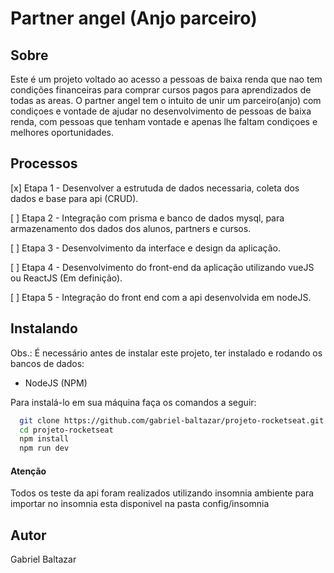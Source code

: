# Partner angel (Anjo parceiro)
## Sobre
Este é um projeto voltado ao acesso a pessoas de baixa renda que nao tem condições financeiras para comprar cursos pagos para aprendizados de todas as areas. O partner angel tem o intuito de unir um parceiro(anjo) com condiçoes e vontade de ajudar no desenvolvimento de pessoas de baixa renda, com pessoas que tenham vontade e apenas lhe faltam condiçoes e melhores oportunidades. 

## Processos
[x] Etapa 1 - Desenvolver a estrutuda de dados necessaria, coleta dos dados e base para api (CRUD).

[ ] Etapa 2 - Integração com prisma e banco de dados mysql, para armazenamento dos dados dos alunos, partners e cursos.

[ ] Etapa 3 - Desenvolvimento da interface e design da aplicação.

[ ] Etapa 4 - Desenvolvimento do front-end da aplicação utilizando vueJS ou ReactJS (Em definição).

[ ] Etapa 5 - Integração do front end com a api desenvolvida em nodeJS.

## Instalando

Obs.: É necessário antes de instalar este projeto, ter instalado e rodando os bancos de dados: 
* NodeJS (NPM)

Para instalá-lo em sua máquina faça os comandos a seguir:

``` bash
  git clone https://github.com/gabriel-baltazar/projeto-rocketseat.git
  cd projeto-rocketseat
  npm install
  npm run dev
```

#### Atenção
Todos os teste da api foram realizados utilizando insomnia ambiente para importar no insomnia esta disponivel na pasta config/insomnia

## Autor
Gabriel Baltazar
